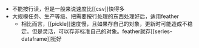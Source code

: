 - 不能按行读，但是一般来说速度比[[csv]]快得多
- 大规模任务、生产等级、把需要按行处理的东西处理好后，适用feather
  - 相比而言，[[pickle]]速度慢，且如果存自己的对象，更新时可能造成不稳定。但是灵活，可以存非标准自己的对象。feather就存[[series-dataframe]]挺好